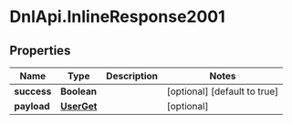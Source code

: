 # DnlApi.InlineResponse2001

## Properties
Name | Type | Description | Notes
------------ | ------------- | ------------- | -------------
**success** | **Boolean** |  | [optional] [default to true]
**payload** | [**UserGet**](UserGet.md) |  | [optional] 


